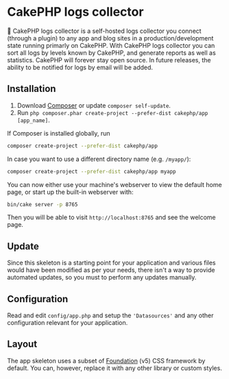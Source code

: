 # CakePHP logs collector

:jack_o_lantern: CakePHP logs collector is a self-hosted logs collector you connect (through a plugin) to any app and blog sites in a production/development state running primarly on CakePHP.
With CakePHP logs collector you can sort all logs by levels known by CakePHP, and generate reports as well as statistics. CakePHP will forever stay open source.
In future releases, the ability to be notified for logs by email will be added.


## Installation

1. Download [Composer](https://getcomposer.org/doc/00-intro.md) or update `composer self-update`.
2. Run `php composer.phar create-project --prefer-dist cakephp/app [app_name]`.

If Composer is installed globally, run

```bash
composer create-project --prefer-dist cakephp/app
```

In case you want to use a different directory name (e.g. `/myapp/`):

```bash
composer create-project --prefer-dist cakephp/app myapp
```

You can now either use your machine's webserver to view the default home page, or start
up the built-in webserver with:

```bash
bin/cake server -p 8765
```

Then you will be able to visit `http://localhost:8765` and see the welcome page.

## Update

Since this skeleton is a starting point for your application and various files
would have been modified as per your needs, there isn't a way to provide
automated updates, so you must to perform any updates manually.

## Configuration

Read and edit `config/app.php` and setup the `'Datasources'` and any other
configuration relevant for your application.

## Layout

The app skeleton uses a subset of [Foundation](http://foundation.zurb.com/) (v5) CSS
framework by default. You can, however, replace it with any other library or
custom styles.
